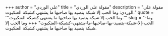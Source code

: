 +++
author = "علي الوردي"
title = "مقولة علي الوردي"
description = "مقولة علي الوردي: وما الحب إلا شبكة يتصيد بها صاحبها ما يشتهي كشبكة العنكبوت."
quote = '''وما الحب إلا شبكة يتصيد بها صاحبها ما يشتهي كشبكة العنكبوت.'''
slug = "وما-الحب-إلا-شبكة-يتصيد-بها-صاحبها-ما-يشتهي-كشبكة-العنكبوت"
+++
وما الحب إلا شبكة يتصيد بها صاحبها ما يشتهي كشبكة العنكبوت.
